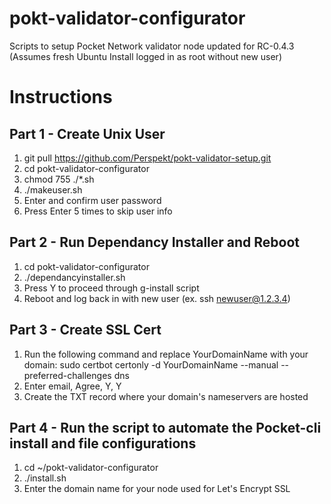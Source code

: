 # pokt-validator-configurator
Scripts to setup Pocket Network validator node updated for RC-0.4.3
(Assumes fresh Ubuntu Install logged in as root without new user)

# Instructions
## Part 1 - Create Unix User
1. git pull https://github.com/Perspekt/pokt-validator-setup.git
2. cd pokt-validator-configurator
3. chmod 755 ./*.sh
4. ./makeuser.sh
5. Enter and confirm user password
6. Press Enter 5 times to skip user info

## Part 2 - Run Dependancy Installer and Reboot
1. cd pokt-validator-configurator
2. ./dependancyinstaller.sh
3. Press Y to proceed through g-install script
4. Reboot and log back in with new user (ex. ssh newuser@1.2.3.4)

## Part 3 - Create SSL Cert
1. Run the following command and replace YourDomainName with your domain:
sudo certbot certonly -d  YourDomainName --manual --preferred-challenges dns 
2. Enter email, Agree, Y, Y
3. Create the TXT record where your domain's nameservers are hosted

## Part 4 - Run the script to automate the Pocket-cli install and file configurations
1. cd ~/pokt-validator-configurator
2. ./install.sh
3. Enter the domain name for your node used for Let's Encrypt SSL

